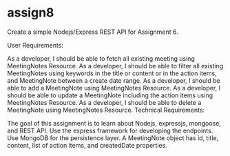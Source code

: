 # assign8
 
Create a simple Nodejs/Express REST API for Assignment 6.

User Requirements:

As a developer, I should be able to fetch all existing meeting using MeetingNotes Resource.
As a developer, I should be able to filter all existing MeetingNotes using keywords in the title or content or in the action items, and MeetingNote between a create date range.
As a developer, I should be able to add a MeetingNote using MeetingNotes Resource.
As a developer, I should be able to update a MeetingNote including the action items using MeetingNotes Resource.
As a developer, I should be able to delete a MeetingNote using MeetingNotes Resource.
Technical Requirements:

The goal of this assignment is to learn about Nodejs, expressjs, mongoose, and REST API.
Use the express framework for developing the endpoints.
Use MongoDB for the persistence layer.
A MeetingNote object has id, title, content, list of action items, and createdDate properties.